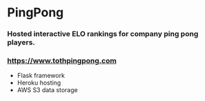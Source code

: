 # PingPong
### Hosted interactive ELO rankings for company ping pong players.
### https://www.tothpingpong.com
 
- Flask framework
- Heroku hosting
- AWS S3 data storage
